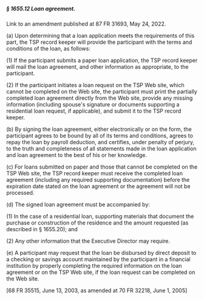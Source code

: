 ##### § 1655.12 Loan agreement. #####

Link to an amendment published at 87 FR 31693, May 24, 2022.

(a) Upon determining that a loan application meets the requirements of this part, the TSP record keeper will provide the participant with the terms and conditions of the loan, as follows:

(1) If the participant submits a paper loan application, the TSP record keeper will mail the loan agreement, and other information as appropriate, to the participant.

(2) If the participant initiates a loan request on the TSP Web site, which cannot be completed on the Web site, the participant must print the partially completed loan agreement directly from the Web site, provide any missing information (including spouse's signature or documents supporting a residential loan request, if applicable), and submit it to the TSP record keeper.

(b) By signing the loan agreement, either electronically or on the form, the participant agrees to be bound by all of its terms and conditions, agrees to repay the loan by payroll deduction, and certifies, under penalty of perjury, to the truth and completeness of all statements made in the loan application and loan agreement to the best of his or her knowledge.

(c) For loans submitted on paper and those that cannot be completed on the TSP Web site, the TSP record keeper must receive the completed loan agreement (including any required supporting documentation) before the expiration date stated on the loan agreement or the agreement will not be processed.

(d) The signed loan agreement must be accompanied by:

(1) In the case of a residential loan, supporting materials that document the purchase or construction of the residence and the amount requested (as described in § 1655.20); and

(2) Any other information that the Executive Director may require.

(e) A participant may request that the loan be disbursed by direct deposit to a checking or savings account maintained by the participant in a financial institution by properly completing the required information on the loan agreement or on the TSP Web site, if the loan request can be completed on the Web site.

[68 FR 35515, June 13, 2003, as amended at 70 FR 32218, June 1, 2005]